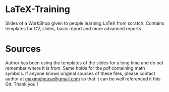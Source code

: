 # LaTeX-Training
Slides of a WorkShop given to people learning LaTeX from scratch. Contains templates for CV, slides, basic report and more advanced reports


# Sources
Author has been using the templates of the slides for a long time and do not remember where it is from.
Same holds for the pdf containing math symbols. 
If anyone knows original sources of these files, please contact author at maximeheuse@gmail.com so that it can be well referenced it this Git.
Thank you !
